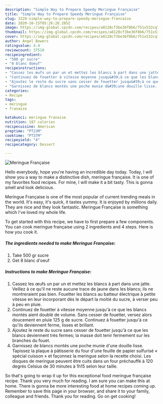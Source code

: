 ```yaml
---
description: "Simple Way to Prepare Speedy Meringue Française"
title: "Simple Way to Prepare Speedy Meringue Française"
slug: 3228-simple-way-to-prepare-speedy-meringue-francaise
date: 2020-10-15T05:26:28.285Z
image: https://img-global.cpcdn.com/recipes/a8128cf3be36f8b6/751x532cq70/meringue-francaise-photo-principale-de-la-recette.jpg
thumbnail: https://img-global.cpcdn.com/recipes/a8128cf3be36f8b6/751x532cq70/meringue-francaise-photo-principale-de-la-recette.jpg
cover: https://img-global.cpcdn.com/recipes/a8128cf3be36f8b6/751x532cq70/meringue-francaise-photo-principale-de-la-recette.jpg
author: Angel Bowers
ratingvalue: 4.4
reviewcount: 37510
recipeingredient:
- "500 gr sucre"
- "8 blanc doeuf"
recipeinstructions:
- "Cassez les œufs un par un et mettez les blancs à part dans une jatte. Veillez à ce qu&#39;il ne reste aucune trace de jaune dans les blancs; ils ne montreraient pas bien. Fouetter les blancs au batteur électrique à petite vitesse en leur incorporant dès le départ la moitié du sucre, à verser peu à peu en pluie."
- "Continuez de fouetter à vitesse moyenne jusqu&#39;à ce que les blancs montés aient doublé de volume. Sans cesser de fouetter, versez alors doucement en pluie 125 g de sucre. Continuez à fouetter jusqu&#39;à ce qu&#39;ils deviennent ferme, lisses et brillant."
- "Ajoutez le reste du sucre sans cesser de fouetter jusqu&#39;à ce que les blancs deviennent très fermes; la masse doit tenir fermement sur les branches du fouet."
- "Garnissez de blancs montés une poche munie d&#39;une douille lisse. Tapissez la plaque à pâtisserie du four d&#39;une feuille de papier sulfurisé « spécial cuisson » et façonnez la meringue selon la recette choisi. Les disques de meringue peuvent être cuits dans un four préchauffé à 120 degrés Celsius de 30 minutes à 1h15 selon leur taille."
categories:
- Recipe
tags:
- meringue
- franaise

katakunci: meringue franaise 
nutrition: 187 calories
recipecuisine: American
preptime: "PT23M"
cooktime: "PT37M"
recipeyield: "4"
recipecategory: Dessert

---
```



![Meringue Française](https://img-global.cpcdn.com/recipes/a8128cf3be36f8b6/751x532cq70/meringue-francaise-photo-principale-de-la-recette.jpg)

Hello everybody, hope you're having an incredible day today. Today, I will show you a way to make a distinctive dish, meringue française. It is one of my favorites food recipes. For mine, I will make it a bit tasty. This is gonna smell and look delicious.



Meringue Française is one of the most popular of current trending meals in the world. It's easy, it's quick, it tastes yummy. It is enjoyed by millions daily. They are nice and they look fantastic. Meringue Française is something which I've loved my whole life.


To get started with this recipe, we have to first prepare a few components. You can cook meringue française using 2 ingredients and 4 steps. Here is how you cook it.

<!--inarticleads1-->

##### The ingredients needed to make Meringue Française:

1. Take 500 gr sucre
1. Get 8 blanc d&#39;oeuf




<!--inarticleads2-->

##### Instructions to make Meringue Française:

1. Cassez les œufs un par un et mettez les blancs à part dans une jatte. Veillez à ce qu&#39;il ne reste aucune trace de jaune dans les blancs; ils ne montreraient pas bien. Fouetter les blancs au batteur électrique à petite vitesse en leur incorporant dès le départ la moitié du sucre, à verser peu à peu en pluie.
1. Continuez de fouetter à vitesse moyenne jusqu&#39;à ce que les blancs montés aient doublé de volume. Sans cesser de fouetter, versez alors doucement en pluie 125 g de sucre. Continuez à fouetter jusqu&#39;à ce qu&#39;ils deviennent ferme, lisses et brillant.
1. Ajoutez le reste du sucre sans cesser de fouetter jusqu&#39;à ce que les blancs deviennent très fermes; la masse doit tenir fermement sur les branches du fouet.
1. Garnissez de blancs montés une poche munie d&#39;une douille lisse. Tapissez la plaque à pâtisserie du four d&#39;une feuille de papier sulfurisé « spécial cuisson » et façonnez la meringue selon la recette choisi. Les disques de meringue peuvent être cuits dans un four préchauffé à 120 degrés Celsius de 30 minutes à 1h15 selon leur taille.




So that's going to wrap it up for this exceptional food meringue française recipe. Thank you very much for reading. I am sure you can make this at home. There is gonna be more interesting food at home recipes coming up. Remember to save this page in your browser, and share it to your family, colleague and friends. Thank you for reading. Go on get cooking!
